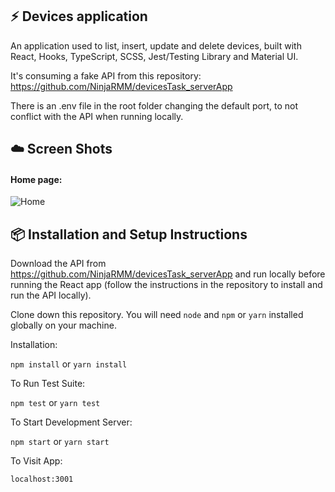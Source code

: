 ## :zap: Devices application

An application used to list, insert, update and delete devices, built with React, Hooks, TypeScript, SCSS, Jest/Testing Library and Material UI.

It's consuming a fake API from this repository: https://github.com/NinjaRMM/devicesTask_serverApp

There is an .env file in the root folder changing the default port, to not conflict with the API when running locally.

## :cloud: Screen Shots

#### Home page:
![Home](https://i.postimg.cc/C5XsX68t/Screenshot-from-2022-02-09-16-07-12.png)

## :package: Installation and Setup Instructions

Download the API from https://github.com/NinjaRMM/devicesTask_serverApp and run locally before running the React app (follow the instructions in the repository to install and run the API locally).

Clone down this repository. You will need `node` and `npm` or `yarn` installed globally on your machine.

Installation:

`npm install` or `yarn install`

To Run Test Suite:

`npm test` or `yarn test`

To Start Development Server:

`npm start` or `yarn start`

To Visit App:

`localhost:3001`
